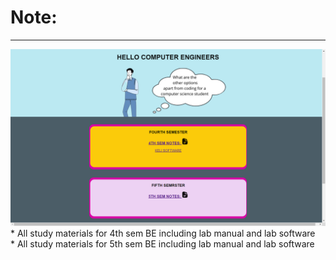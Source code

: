 # Note:
 ****
 <img src="https://github.com/sudeepnn/belife/blob/main/image/Screenshot%20(259).png"> 
* All study materials for 4th sem BE  including lab manual and lab software <br>
* All study materials for 5th sem BE  including lab manual and lab software <br>
